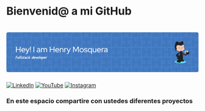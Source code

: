 # Bienvenid@ a mi GitHub

# ![Banner](banner.png)

[![LinkedIn](https://img.shields.io/badge/linkedin-%230077B5.svg?style=for-the-badge&logo=linkedin&logoColor=white)](https://www.linkedin.com/in/henrym718/)
[![YouTube](https://img.shields.io/badge/YouTube-%23FF0000.svg?style=for-the-badge&logo=YouTube&logoColor=white)](https://www.youtube.com/@henrymosqueradev)
[![Instagram](https://img.shields.io/badge/Instagram-%23E4405F.svg?style=for-the-badge&logo=Instagram&logoColor=white)](https://www.instagram.com/henmos718)

### En este espacio compartire con ustedes diferentes proyectos 
